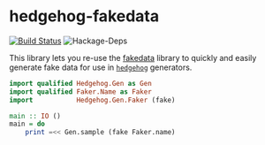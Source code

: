 # hedgehog-fakedata

[![Build Status](https://travis-ci.org/parsonsmatt/hedgehog-fakedata.svg?branch=master)](https://travis-ci.org/parsonsmatt/hedgehog-fakedata)
![Hackage-Deps](https://img.shields.io/hackage-deps/v/hedgehog-fakedata)

This library lets you re-use the [fakedata](https://hackage.haskell.org/package/fakedata) library to quickly and easily generate fake data for use in [`hedgehog`](https://hackage.haskell.org/package/hedgehog) generators.

```haskell
import qualified Hedgehog.Gen as Gen
import qualified Faker.Name as Faker
import           Hedgehog.Gen.Faker (fake)

main :: IO ()
main = do
    print =<< Gen.sample (fake Faker.name)
```
